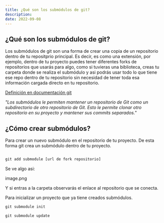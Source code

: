 ```yaml
---
title: ¿Qué son los submódulos de git?
description: 
date: 2022-09-08
---
```


## ¿Qué son los submódulos de git?

Los submódulos de git son una forma de crear una copia de un repositorio dentro de tu repositprio principal. Es decir, es como una extensión, por ejemplo, dentro de tu proyecto puedes tener diferentes forks de repositorios que usarás para algo, como si tuvieras una biblioteca, creas tu carpeta donde se realiza el submódulo y asi podrás usar todo lo que tiene ese repo dentro de tu repositorio sin necesidad de tener toda esa información cargada directo en tu repositorio.


[Definición en documentación git](https://git-scm.com/book/es/v2/Herramientas-de-Git-Submódulos)

_"Los submódulos le permiten mantener un repositorio de Git como un subdirectorio de otro repositorio de Git. Esto le permite clonar otro repositorio en su proyecto y mantener sus commits separados."_


## ¿Cómo crear submódulos?

Para crear un nuevo submódulo en el repositorio de tu proyecto. De esta forma git crea un submódulo dentro de tu proyecto.

```js

git add submodule [url de fork repositorio]

```

Se ve algo asi:

image.png

Y si entras a la carpeta observarás el enlace al repositorio que se conecta.


Para inicializar un proyecto que ya tiene creados submódulos.

```js
git submodule init 

git submodule update 

```


